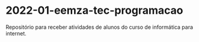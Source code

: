 # 2022-01-eemza-tec-programacao
Repositório para receber atividades de alunos do curso de informática para internet. 
